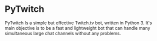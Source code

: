PyTwitch
======

PyTwitch Is a simple but effective Twitch.tv bot, written in Python 3. It's main objective is to be a fast and lightweight bot that can handle many simultaneous large chat channels without any problems.  